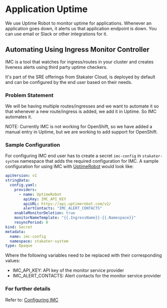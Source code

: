 # Application Uptime

We use Uptime Robot to monitor uptime for applications. Whenever an application goes down, it alerts us that application endpoint is down. You can use email or Slack or other integrations for it.

## Automating Using Ingress Monitor Controller

IMC is a tool that watches for ingress/routes in your cluster and creates liveness alerts using third party uptime checkers.

It's part of the SRE offerings from Stakater Cloud, is deployed by default and can be configured by the end user based on their needs.

### Problem Statement

We will be having multiple routes/ingresses and we want to automate it so that whenever a new route/ingress is added, we add it in Uptime. So IMC automates it.

NOTE: Currently IMC is not working for OpenShift, so we have added a manual entry in Uptime, but we are working to add support for OpenShift.

### Sample Configuration

For configuring IMC end user has to create a secret `imc-config` in `stakater-system` namespace that adds the required
configuration for IMC. A sample configuration for using IMC with [UptimeRobot](https://uptimerobot.com/) would look
like:

```yaml
apiVersion: v1
stringData:
  config.yaml:
    providers:
      - name: UptimeRobot
        apiKey: IMC_API_KEY
        apiURL: https://api.uptimerobot.com/v2/
        alertContacts: "IMC_ALERT_CONTACTS"
    enableMonitorDeletion: true
    monitorNameTemplate: "{{.IngressName}}-{{.Namespace}}"
    resyncPeriod: 0
kind: Secret
metadata:
  name: imc-config
  namespace: stakater-system
type: Opaque
```

Where the following variables need to be replaced with their corresponding values:

- IMC_API_KEY: API key of the monitor service provider
- IMC_ALERT_CONTACTS: Alert contacts for the monitor service provider

### For further details

Refer to: [Configuring IMC](https://github.com/stakater/IngressMonitorController#usage)
